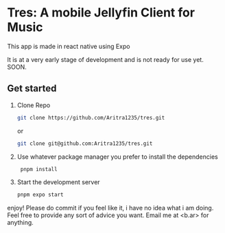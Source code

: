# Tres: A mobile Jellyfin Client for Music

This app is made in react native using Expo

It is at a very early stage of development and is not ready for use yet. SOON.

## Get started

1. Clone Repo

   ```bash
   git clone https://github.com/Aritra1235/tres.git
   ```
   or 
   ```bash
   git clone git@github.com:Aritra1235/tres.git
   ```

2. Use whatever package manager you prefer to install the dependencies

   ```bash
    pnpm install
   ```

3. Start the development server

   ```bash
   pnpm expo start
    ```

enjoy! Please do commit if you feel like it, i have no idea what i am doing. Feel free to provide any sort of advice you want. 
Email me at <b.ar> for anything.
